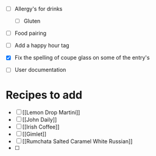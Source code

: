 - [ ] Allergy's for drinks
	- [ ] Gluten
- [ ] Food pairing 
- [ ] Add a happy hour tag
- [x] Fix the spelling of coupe glass on some of the entry's
- [ ] User documentation


# Recipes to add
- [ ] [[Lemon Drop Martini]]
- [ ] [[John Daily]]
- [ ] [[Irish Coffee]]
- [ ] [[Gimlet]]
- [ ] [[Rumchata Salted Caramel White Russian]]
- [ ] 

